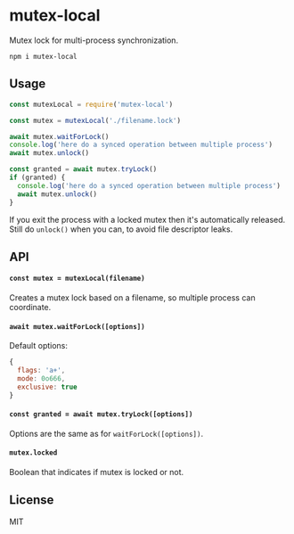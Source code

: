 # mutex-local

Mutex lock for multi-process synchronization.

```
npm i mutex-local
```

## Usage
```javascript
const mutexLocal = require('mutex-local')

const mutex = mutexLocal('./filename.lock')

await mutex.waitForLock()
console.log('here do a synced operation between multiple process')
await mutex.unlock()
```

```javascript
const granted = await mutex.tryLock()
if (granted) {
  console.log('here do a synced operation between multiple process')
  await mutex.unlock()
}
```

If you exit the process with a locked mutex then it's automatically released.\
Still do `unlock()` when you can, to avoid file descriptor leaks.

## API

#### `const mutex = mutexLocal(filename)`

Creates a mutex lock based on a filename, so multiple process can coordinate.

#### `await mutex.waitForLock([options])`

Default options:
```js
{
  flags: 'a+',
  mode: 0o666,
  exclusive: true
}
```

#### `const granted = await mutex.tryLock([options])`

Options are the same as for `waitForLock([options])`.

#### `mutex.locked`

Boolean that indicates if mutex is locked or not.

## License
MIT
